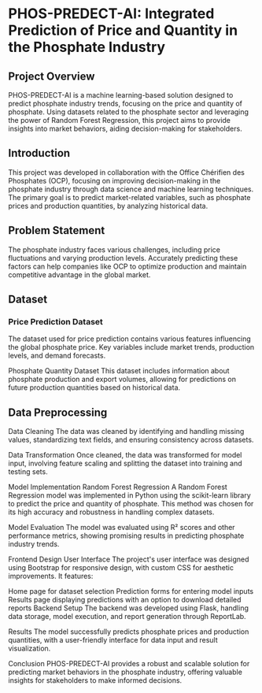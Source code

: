 # PHOS-PREDECT-AI: Integrated Prediction of Price and Quantity in the Phosphate Industry
## Project Overview
PHOS-PREDECT-AI is a machine learning-based solution designed to predict phosphate industry trends, focusing on the price and quantity of phosphate. Using datasets related to the phosphate sector and leveraging the power of Random Forest Regression, this project aims to provide insights into market behaviors, aiding decision-making for stakeholders.



## Introduction
This project was developed in collaboration with the Office Chérifien des Phosphates (OCP), focusing on improving decision-making in the phosphate industry through data science and machine learning techniques. The primary goal is to predict market-related variables, such as phosphate prices and production quantities, by analyzing historical data.

## Problem Statement
The phosphate industry faces various challenges, including price fluctuations and varying production levels. Accurately predicting these factors can help companies like OCP to optimize production and maintain competitive advantage in the global market.

## Dataset
### Price Prediction Dataset
The dataset used for price prediction contains various features influencing the global phosphate price. Key variables include market trends, production levels, and demand forecasts.

Phosphate Quantity Dataset
This dataset includes information about phosphate production and export volumes, allowing for predictions on future production quantities based on historical data.

## Data Preprocessing
Data Cleaning
The data was cleaned by identifying and handling missing values, standardizing text fields, and ensuring consistency across datasets.

Data Transformation
Once cleaned, the data was transformed for model input, involving feature scaling and splitting the dataset into training and testing sets.

Model Implementation
Random Forest Regression
A Random Forest Regression model was implemented in Python using the scikit-learn library to predict the price and quantity of phosphate. This method was chosen for its high accuracy and robustness in handling complex datasets.

Model Evaluation
The model was evaluated using R² scores and other performance metrics, showing promising results in predicting phosphate industry trends.

Frontend Design
User Interface
The project's user interface was designed using Bootstrap for responsive design, with custom CSS for aesthetic improvements. It features:

Home page for dataset selection
Prediction forms for entering model inputs
Results page displaying predictions with an option to download detailed reports
Backend Setup
The backend was developed using Flask, handling data storage, model execution, and report generation through ReportLab.

Results
The model successfully predicts phosphate prices and production quantities, with a user-friendly interface for data input and result visualization.

Conclusion
PHOS-PREDECT-AI provides a robust and scalable solution for predicting market behaviors in the phosphate industry, offering valuable insights for stakeholders to make informed decisions.
